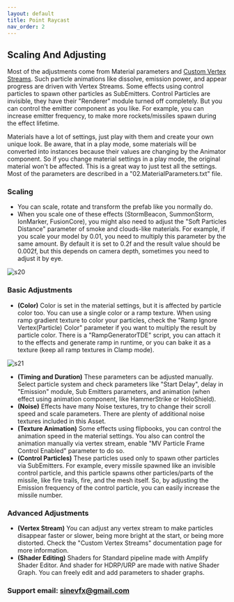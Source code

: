 ```yaml
---
layout: default
title: Point Raycast
nav_order: 2
---
```


## Scaling And Adjusting

Most of the adjustments come from Material parameters and [Custom Vertex Streams](https://docs.unity3d.com/Manual/PartSysVertexStreams.html). Such particle animations like dissolve, emission power, and appear progress are driven with Vertex Streams. Some effects using control particles to spawn other particles as SubEmitters. Control Particles are invisible, they have their "Renderer" module turned off completely. But you can control the emitter component as you like. For example, you can increase emitter frequency, to make more rockets/missiles spawn during the effect lifetime.

Materials have a lot of settings, just play with them and create your own unique look. Be aware, that in a play mode, some materials will be converted into instances because their values are changing by the Animator component. So if you change material settings in a play mode, the original material won't be affected. This is a great way to just test all the settings. Most of the parameters are described in a "02.MaterialParameters.txt" file.

### Scaling

* You can scale, rotate and transform the prefab like you normally do.
* When you scale one of these effects (StormBeacon, SummonStorm, IonMarker, FusionCore), you might also need to adjust the "Soft Particles Distance" parameter of smoke and clouds-like materials. For example, if you scale your model by 0.01, you need to multiply this parameter by the same amount. By default it is set to 0.2f and the result value should be 0.002f, but this depends on camera depth, sometimes you need to adjust it by eye.

![s20](/assets/images/Screenshot_20.png)

### Basic Adjustments

* **(Color)** Color is set in the material settings, but it is affected by particle color too. You can use a single color or a ramp texture. When using ramp gradient texture to color your particles, check the "Ramp Ignore Vertex(Particle) Color" parameter if you want to multiply the result by particle color. There is a "RampGeneratorTDE" script, you can attach it to the effects and generate ramp in runtime, or you can bake it as a texture (keep all ramp textures in Clamp mode).

![s21](/assets/images/Screenshot_21.png)

* **(Timing and Duration)** These parameters can be adjusted manually. Select particle system and check parameters like "Start Delay", delay in "Emission" module, Sub Emitters parameters, and animation (when effect using animation component, like HammerStrike or HoloShield).
* **(Noise)** Effects have many Noise textures, try to change their scroll speed and scale parameters. There are plenty of additional noise textures included in this Asset.
* **(Texture Animation)** Some effects using flipbooks, you can control the animation speed in the material settings. You also can control the animation manually via vertex stream, enable "MV Particle Frame Control Enabled" parameter to do so.
* **(Control Particles)** These particles used only to spawn other particles via SubEmitters. For example, every missile spawned like an invisible control particle, and this particle spawns other particles/parts of the missile, like fire trails, fire, and the mesh itself. So, by adjusting the Emission frequency of the control particle, you can easily increase the missile number.

### Advanced Adjustments

* **(Vertex Stream)** You can adjust any vertex stream to make particles disappear faster or slower, being more bright at the start, or being more distorted. Check the "Custom Vertex Streams" documentation page for more information.
* **(Shader Editing)** Shaders for Standard pipeline made with Amplify Shader Editor. And shader for HDRP/URP are made with native Shader Graph. You can freely edit and add parameters to shader graphs.



### Support email: sinevfx@gmail.com
